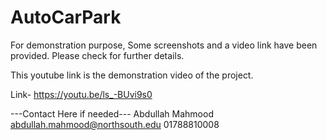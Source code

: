 # AutoCarPark
For demonstration purpose, Some screenshots and a video link have been provided. 
Please check for further details.

This youtube link is the demonstration video of the project. 

Link- https://youtu.be/ls_-BUvi9s0

---Contact Here if needed---
Abdullah Mahmood
abdullah.mahmood@northsouth.edu
01788810008
